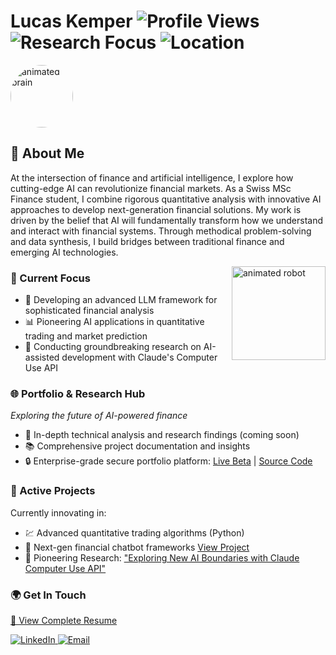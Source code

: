 # Lucas Kemper ![Profile Views](https://komarev.com/ghpvc/?username=lucaskemper&color=blue) ![Research Focus](https://img.shields.io/badge/Research-AI%20%2B%20Finance-brightgreen) ![Location](https://img.shields.io/badge/Location-Switzerland-red)  
<img src="https://media.giphy.com/media/RbDKaczqWovIugyJmW/giphy.gif" alt="animated brain" width="100px" style="border-radius: 50%;"> 

## 👋 About Me
At the intersection of finance and artificial intelligence, I explore how cutting-edge AI can revolutionize financial markets. As a Swiss MSc Finance student, I combine rigorous quantitative analysis with innovative AI approaches to develop next-generation financial solutions. My work is driven by the belief that AI will fundamentally transform how we understand and interact with financial systems. Through methodical problem-solving and data synthesis, I build bridges between traditional finance and emerging AI technologies.

<img src="https://media.giphy.com/media/3oKIPEqDGUULpEU0aQ/giphy.gif" alt="animated robot" width="150px" align="right" style="margin-left: 20px;">

### 🎯 Current Focus
- 🤖 Developing an advanced LLM framework for sophisticated financial analysis 
- 📊 Pioneering AI applications in quantitative trading and market prediction
- 🔬 Conducting groundbreaking research on AI-assisted development with Claude's Computer Use API


### 🌐 Portfolio & Research Hub 
*Exploring the future of AI-powered finance*
- 📝 In-depth technical analysis and research findings (coming soon)
- 📚 Comprehensive project documentation and insights
- 🔒 Enterprise-grade secure portfolio platform: [Live Beta](https://www.lucaskemper.com) | [Source Code](https://github.com/lucaskemper/portfolio-website)

### 🔬 Active Projects
Currently innovating in:
- 💹 Advanced quantitative trading algorithms (Python) 
- 🤝 Next-gen financial chatbot frameworks [View Project](https://github.com/lucaskemper/llm-finance-analysis-project)
- 🔬 Pioneering Research: ["Exploring New AI Boundaries with Claude Computer Use API"](https://www.lucaskemper.com/papers)

### 🌍 Get In Touch
[📄 View Complete Resume](https://drive.google.com/file/d/1aqyCATMrgJFI9ApifSsImU14DGYee0Yu/view?usp=sharing)

<a href="https://linkedin.com/in/lucas-kemper">
  <img src="https://img.shields.io/badge/Connect%20on%20LinkedIn-0077B5?style=for-the-badge&logo=linkedin&logoColor=white" alt="LinkedIn">
</a>
<a href="mailto:contact@lucaskemper.com">
  <img src="https://img.shields.io/badge/Email%20Me-D14836?style=for-the-badge&logo=gmail&logoColor=white" alt="Email">
</a>
